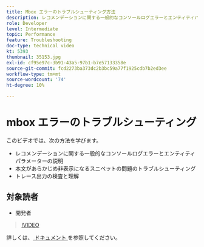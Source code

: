 ```yaml
---
title: Mbox エラーのトラブルシューティング方法
description: レコメンデーションに関する一般的なコンソールログエラーとエンティティパラメーターについて説明します。 本文をあらかじめ非表示にするスニペットの問題のトラブルシューティング方法と、トレース出力を調べて理解する方法について説明します。
role: Developer
level: Intermediate
topic: Performance
feature: Troubleshooting
doc-type: technical video
kt: 5393
thumbnail: 35153.jpg
exl-id: cf95e97c-3b91-43a5-97b1-b7e57133358e
source-git-commit: fcd2273ba373dc2b3bc59a77f1925cdb7b2ed3ee
workflow-type: tm+mt
source-wordcount: '74'
ht-degree: 10%

---
```


# mbox エラーのトラブルシューティング

このビデオでは、次の方法を学びます。

* レコメンデーションに関する一般的なコンソールログエラーとエンティティパラメーターの説明
* 本文があらかじめ非表示になるスニペットの問題のトラブルシューティング
* トレース出力の検査と理解

## 対象読者

* 開発者

>[!VIDEO](https://video.tv.adobe.com/v/35153/?quality=12)

詳しくは、[ ドキュメント ](https://experienceleague.adobe.com/docs/target/using/troubleshoot/troubleshooting-target.html?lang=ja) を参照してください。
